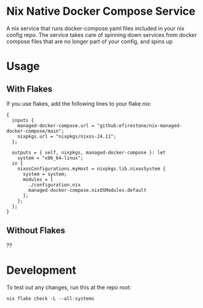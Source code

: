 # Nix Native Docker Compose Service

A nix service that runs docker-compose.yaml files included in your nix config repo. The service takes care of spinning down services from docker compose files that are no longer part of your config, and spins up 

# Usage

## With Flakes

If you use flakes, add the following lines to your flake.nix:

```
{
  inputs {
    managed-docker-compose.url = "github:efirestone/nix-managed-docker-compose/main";
    nixpkgs.url = "nixpkgs/nixos-24.11";
  };

  outputs = { self, nixpkgs, managed-docker-compose }: let
    system = "x86_64-linux";
  in {
    nixosConfigurations.myHost = nixpkgs.lib.nixosSystem {
      system = system;
      modules = [
        ./configuration.nix
        managed-docker-compose.nixOSModules.default
      ];
    };
  };
}
```

## Without Flakes

??

# Development

To test out any changes, run this at the repo root:

```
nix flake check -L --all-systems
```
